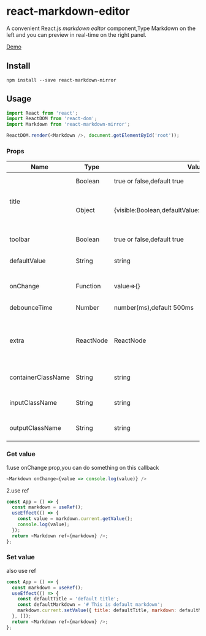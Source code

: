 # react-markdown-editor

A convenient React.js _markdown editor_ component,Type Markdown on the left and you can preview in real-time on the right panel.

[Demo](http://zhangyu1818.com/markdown)

## Install

`npm install --save react-markdown-mirror`

## Usage

```javascript
import React from 'react';
import ReactDOM from 'react-dom';
import Markdown from 'react-markdown-mirror';

ReactDOM.render(<Markdown />, document.getElementById('root'));
```

### Props

<table>
  <thead>
    <tr>
      <th>Name</th>
      <th>Type</th>
      <th>Value</th>
      <th>Discription</th>
    </tr>
  </thead>
  <tbody>
    <tr>
      <td rowspan="2">title</td>
      <td>Boolean</td>
      <td>true or false,default true</td>
      <td>show or hide</td>
    </tr>
     <tr>
      <td>Object</td>
      <td>{visible:Boolean,defaultValue:String,maxLength:Number}</td>
      <td>set title visible, default value and max length</td>
    </tr>
     <tr>
      <td>toolbar</td>
      <td>Boolean</td>
      <td>true or false,default true</td>
      <td>show or hide</td>
    </tr>
    <tr>
    <td>defaultValue</td>
    <td>String</td>
    <td>string</td>
    <td>markdown string value</td>
    </tr>
    <tr>
    <td>onChange</td>
    <td>Function</td>
    <td>value=>{}</td>
    <td>triggered when you input</td>
    </tr>
    <tr>
        <td>debounceTime</td>
        <td>Number</td>
        <td>number(ms),default 500ms</td>
        <td>wait for converting</td>
    </tr>
        <tr>
            <td>extra</td>
            <td>ReactNode</td>
            <td>ReactNode</td>
            <td>operating area, at the end of the line of the Toolbar line</td>
        </tr>
    <tr>
    <td>containerClassName</td>
    <td>String</td>
    <td>string</td>
    <td>the wrapper classname</td>
    </tr>
    <tr>
    <td>inputClassName</td>
    <td>String</td>
    <td>string</td>
    <td>the input area classname</td>
    </tr>
    <tr>
    <td>outputClassName</td>
    <td>String</td>
    <td>string</td>
    <td>the output area classname</td>
    </tr>
  </tbody>
</table>

### Get value

1.use onChange prop,you can do something on this callback

```javascript
<Markdown onChange={value => console.log(value)} />
```

2.use ref

```javascript
const App = () => {
  const markdown = useRef();
  useEffect(() => {
    const value = markdown.current.getValue();
    console.log(value);
  });
  return <Markdown ref={markdown} />;
};
```

### Set value

also use ref

```javascript
const App = () => {
  const markdown = useRef();
  useEffect(() => {
    const defaultTitle = 'default title';
    const defaultMarkdown = '# This is default markdown';
    markdown.current.setValue({ title: defaultTitle, markdown: defaultMarkdown });
  }, []);
  return <Markdown ref={markdown} />;
};
```
